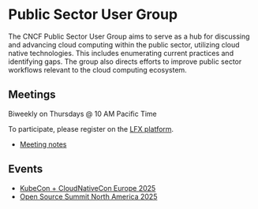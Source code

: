 # Public Sector User Group

The CNCF Public Sector User Group aims to serve as a hub for discussing and advancing cloud computing within the public sector, utilizing cloud native technologies. This includes enumerating current practices and identifying gaps. The group also directs efforts to improve public sector workflows relevant to the cloud computing ecosystem.

## Meetings

Biweekly on Thursdays @ 10 AM Pacific Time

To participate, please register on the [LFX platform](https://zoom-lfx.platform.linuxfoundation.org/meeting/98831361408?password=a2268afd-ec5c-4ae9-a340-34338862dee2).

- [Meeting notes](https://docs.google.com/document/d/1VdVC_vCNIaZu-MoRiEccb6tmq_HV0nR-nWXRWQb_Gqo/edit?usp=sharing)

## Events


- [KubeCon + CloudNativeCon Europe 2025](https://events.linuxfoundation.org/kubecon-cloudnativecon-europe-2025/)
- [Open Source Summit North America 2025](https://events.linuxfoundation.org/open-source-summit-north-america/)
